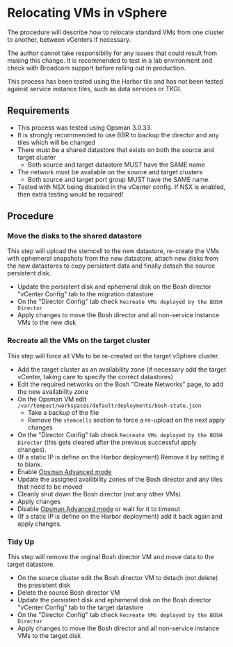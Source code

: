 # Relocating VMs in vSphere

The procedure will describe how to relocate standard VMs from one cluster to another, between vCenters if necessary.

The author cannot take responsibiliy for any issues that could result from making this change. It is recommended to test in a lab environment and check with Broadcom support before rolling out in production.

This process has been tested using the Harbor tile and has not been tested against service instance tiles, such as data services or TKGI.


## Requirements

- This process was tested using Opsman 3.0.33.
- It is strongly recommended to use BBR to backup the director and any tiles which will be changed
- There must be a shared datastore that exists on both the source and target cluster
    - Both source and target datastore MUST have the SAME name
- The network must be available on the source and target clusters
    - Both source and target port group MUST have the SAME name.
- Tested with NSX being disabled in the vCenter config. If NSX is enabled, then extra testing would be required!


## Procedure

### Move the disks to the shared datastore

This step will upload the stemcell to the new datastore, re-create the VMs with ephemeral snapshots from the new datastore, attach new disks from the new datastores to copy persistent data and finally detach the source persistent disk.

- Update the persistent disk and ephemeral disk on the Bosh director "vCenter Config" tab to the migration datastore
- On the "Director Config" tab check `Recreate VMs deployed by the BOSH Director`
- Apply changes to move the Bosh director and all non-service instance VMs to the new disk


### Recreate all the VMs on the target cluster

This step will force all VMs to be re-created on the target vSphere cluster.

- Add the target cluster as an availability zone (if necessary add the target vCenter, taking care to specify the correct datastores)
- Edit the required networks on the Bosh "Create Networks" page, to add the new availability zone
- On the Opsman VM edit `/var/tempest/workspaces/default/deployments/bosh-state.json`
    - Take a backup of the file
    - Remove the `stemcells` section to force a re-upload on the next apply changes
- On the "Director Config" tab check `Recreate VMs deployed by the BOSH Director` (this gets cleared after the previous successful apply changes).
- (If a static IP is define on the Harbor deployment) Remove it by setting it to blank.
- Enable [Opsman Advanced mode](https://knowledge.broadcom.com/external/article?articleNumber=293516)
- Update the assigned availibility zones of the Bosh director and any tiles that need to be moved
- Cleanly shut down the Bosh director (not any other VMs)
- Apply changes
- Disable [Opsman Advanced mode](https://knowledge.broadcom.com/external/article?articleNumber=293516) or wait for it to timeout
- (If a static IP is define on the Harbor deployment) add it back again and apply changes.


### Tidy Up

This step will remove the orginal Bosh director VM and move data to the target datastore.

- On the source cluster edit the Bosh director VM to detach (not delete) the presistent disk
- Delete the source Bosh director VM
- Update the persistent disk and ephemeral disk on the Bosh director "vCenter Config" tab to the target datastore
- On the "Director Config" tab check `Recreate VMs deployed by the BOSH Director`
- Apply changes to move the Bosh director and all non-service instance VMs to the target disk